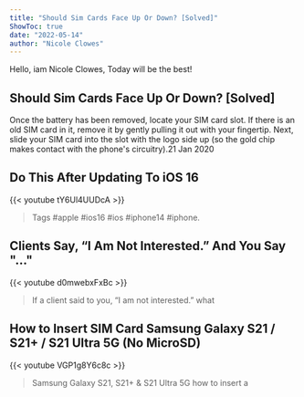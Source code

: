 ```yaml
---
title: "Should Sim Cards Face Up Or Down? [Solved]"
ShowToc: true 
date: "2022-05-14"
author: "Nicole Clowes" 
---
```


Hello, iam Nicole Clowes, Today will be the best!
## Should Sim Cards Face Up Or Down? [Solved]
 Once the battery has been removed, locate your SIM card slot. If there is an old SIM card in it, remove it by gently pulling it out with your fingertip. Next, slide your SIM card into the slot with the logo side up (so the gold chip makes contact with the phone's circuitry).21 Jan 2020

## Do This After Updating To iOS 16
{{< youtube tY6Ul4UUDcA >}}
>Tags #apple #ios16 #ios #iphone14 #iphone.

## Clients Say, “I Am Not Interested.” And You Say "..."
{{< youtube d0mwebxFxBc >}}
>If a client said to you, “I am not interested.” what 

## How to Insert SIM Card Samsung Galaxy S21 / S21+ / S21 Ultra 5G (No MicroSD)
{{< youtube VGP1g8Y6c8c >}}
>Samsung Galaxy S21, S21+ & S21 Ultra 5G how to insert a 

